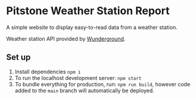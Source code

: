 # Pitstone Weather Station Report 

[//]: # ([![Netlify Status]&#40;https://api.netlify.com/api/v1/badges/6304e0fe-104e-4fda-b9d1-d5959b091239/deploy-status&#41;]&#40;https://app.netlify.com/sites/pollard-weather/deploys&#41;)

A simple website to display easy-to-read data from a weather station.

Weather station API provided by [Wunderground](https://www.wunderground.com/).

[//]: # (## 🌞 View The Project)

[//]: # (### → https://pollardweather.com/)

## Set up

1. Install dependencies `npm i`
2. To run the localhost development server: `npm start`
3. To bundle everything for production, run: `npm run build`, however code added to the `main` branch will automatically be deployed.
